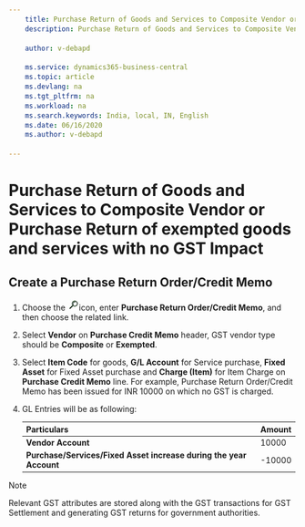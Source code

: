 ```yaml
---
    title: Purchase Return of Goods and Services to Composite Vendor or Purchase Return of exempted goods and services with no GST Impact
    description: Purchase Return of Goods and Services to Composite Vendor or Purchase Return of exempted goods and services with no GST Impact

    author: v-debapd

    ms.service: dynamics365-business-central
    ms.topic: article
    ms.devlang: na
    ms.tgt_pltfrm: na
    ms.workload: na
    ms.search.keywords: India, local, IN, English
    ms.date: 06/16/2020
    ms.author: v-debapd

---
```

# Purchase Return of Goods and Services to Composite Vendor or Purchase Return of exempted goods and services with no GST Impact

## Create a Purchase Return Order/Credit Memo

1. Choose the ![img](image/search.jpg)icon, enter **Purchase Return Order/Credit Memo**, and then choose the related link.
2. Select **Vendor** on **Purchase Credit Memo** header, GST vendor type should be **Composite** or **Exempted**.
3. Select **Item Code** for goods, **G/L Account** for Service purchase, **Fixed Asset** for Fixed Asset purchase and **Charge (Item)** for Item Charge on **Purchase Credit Memo** line. For example, Purchase Return Order/Credit Memo has been issued for INR 10000 on which no GST is charged.
4. GL Entries will be as following:

    |Particulars|Amount|
    |----------------------------------|---------------------------------------|
    |**Vendor Account**|10000|
    |**Purchase/Services/Fixed Asset increase during the year Account**|-10000|

> [!NOTE]
>
> Relevant GST attributes are stored along with the GST transactions for GST Settlement and generating GST returns for government authorities.





































